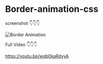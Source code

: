 # Border-animation-css

screenshot 👇👇👇

![Border Animation](https://user-images.githubusercontent.com/95895380/145509632-a1dd6609-ed8e-4881-b6aa-97617e413eb1.png)

Full Video 👇👇👇

https://youtu.be/wqb0kaRdyyA
